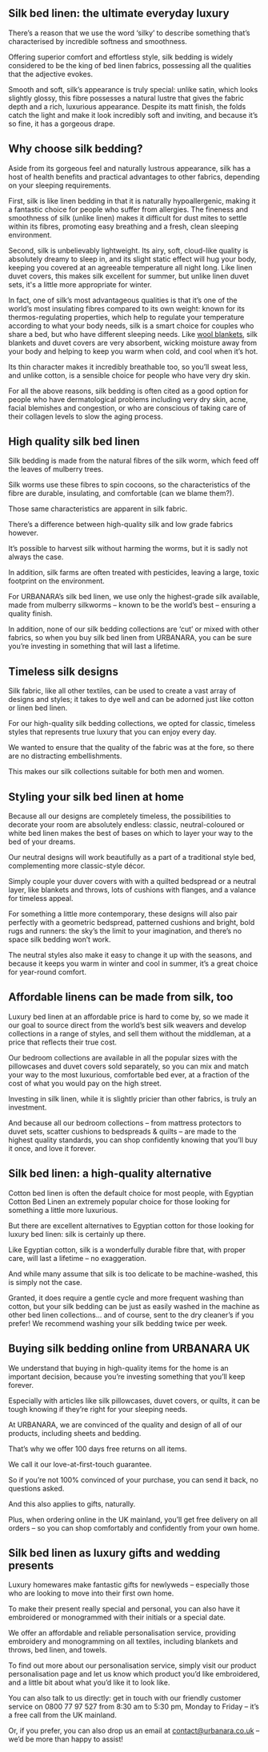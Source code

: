  

## Silk bed linen: the ultimate everyday luxury

There’s a reason that we use the word ‘silky’ to describe something that’s characterised by incredible softness and smoothness.

Offering superior comfort and effortless style, silk bedding is widely considered to be the king of bed linen fabrics, possessing all the qualities that the adjective evokes.

Smooth and soft, silk’s appearance is truly special: unlike satin, which looks slightly glossy, this fibre possesses a natural lustre that gives the fabric depth and a rich, luxurious appearance. Despite its matt finish, the folds catch the light and make it look incredibly soft and inviting, and because it’s so fine, it has a gorgeous drape.

## Why choose silk bedding?

Aside from its gorgeous feel and naturally lustrous appearance, silk has a host of health benefits and practical advantages to other fabrics, depending on your sleeping requirements.

First, silk is like linen bedding in that it is naturally hypoallergenic, making it a fantastic choice for people who suffer from allergies. The fineness and smoothness of silk (unlike linen) makes it difficult for dust mites to settle within its fibres, promoting easy breathing and a fresh, clean sleeping environment.

Second, silk is unbelievably lightweight. Its airy, soft, cloud-like quality is absolutely dreamy to sleep in, and its slight static effect will hug your body, keeping you covered at an agreeable temperature all night long. Like linen duvet covers, this makes silk excellent for summer, but unlike linen duvet sets, it's a little more appropriate for winter.

In fact, one of silk’s most advantageous qualities is that it’s one of the world’s most insulating fibres compared to its own weight: known for its thermos-regulating properties, which help to regulate your temperature according to what your body needs, silk is a smart choice for couples who share a bed, but who have different sleeping needs. Like [wool blankets](https://www.urbanara.co.uk/blankets-throws/wool-blankets), silk blankets and duvet covers are very absorbent, wicking moisture away from your body and helping to keep you warm when cold, and cool when it’s hot.

Its thin character makes it incredibly breathable too, so you’ll sweat less, and unlike cotton, is a sensible choice for people who have very dry skin.

For all the above reasons, silk bedding is often cited as a good option for people who have dermatological problems including very dry skin, acne, facial blemishes and congestion, or who are conscious of taking care of their collagen levels to slow the aging process.

## High quality silk bed linen

Silk bedding is made from the natural fibres of the silk worm, which feed off the leaves of mulberry trees.

Silk worms use these fibres to spin cocoons, so the characteristics of the fibre are durable, insulating, and comfortable (can we blame them?).

Those same characteristics are apparent in silk fabric.

There’s a difference between high-quality silk and low grade fabrics however.

It’s possible to harvest silk without harming the worms, but it is sadly not always the case.

In addition, silk farms are often treated with pesticides, leaving a large, toxic footprint on the environment.

For URBANARA’s silk bed linen, we use only the highest-grade silk available, made from mulberry silkworms – known to be the world’s best – ensuring a quality finish.

In addition, none of our silk bedding collections are ‘cut’ or mixed with other fabrics, so when you buy silk bed linen from URBANARA, you can be sure you’re investing in something that will last a lifetime.

## Timeless silk designs

Silk fabric, like all other textiles, can be used to create a vast array of designs and styles; it takes to dye well and can be adorned just like cotton or linen bed linen.

For our high-quality silk bedding collections, we opted for classic, timeless styles that represents true luxury that you can enjoy every day.

We wanted to ensure that the quality of the fabric was at the fore, so there are no distracting embellishments.

This makes our silk collections suitable for both men and women.

## Styling your silk bed linen at home

Because all our designs are completely timeless, the possibilities to decorate your room are absolutely endless: classic, neutral-coloured or white bed linen makes the best of bases on which to layer your way to the bed of your dreams.

Our neutral designs will work beautifully as a part of a traditional style bed, complementing more classic-style décor.

Simply couple your duver covers with with a quilted bedspread or a neutral layer, like blankets and throws, lots of cushions with flanges, and a valance for timeless appeal.

For something a little more contemporary, these designs will also pair perfectly with a geometric bedspread, patterned cushions and bright, bold rugs and runners: the sky’s the limit to your imagination, and there’s no space silk bedding won’t work.

The neutral styles also make it easy to change it up with the seasons, and because it keeps you warm in winter and cool in summer, it’s a great choice for year-round comfort.

## Affordable linens can be made from silk, too

Luxury bed linen at an affordable price is hard to come by, so we made it our goal to source direct from the world’s best silk weavers and develop collections in a range of styles, and sell them without the middleman, at a price that reflects their true cost.

Our bedroom collections are available in all the popular sizes with the pillowcases and duvet covers sold separately, so you can mix and match your way to the most luxurious, comfortable bed ever, at a fraction of the cost of what you would pay on the high street.

Investing in silk linen, while it is slightly pricier than other fabrics, is truly an investment.

And because all our bedroom collections – from mattress protectors to duvet sets, scatter cushions to bedspreads & quilts – are made to the highest quality standards, you can shop confidently knowing that you’ll buy it once, and love it forever.

## Silk bed linen: a high-quality alternative

Cotton bed linen is often the default choice for most people, with Egyptian Cotton Bed Linen an extremely popular choice for those looking for something a little more luxurious.

But there are excellent alternatives to Egyptian cotton for those looking for luxury bed linen: silk is certainly up there.

Like Egyptian cotton, silk is a wonderfully durable fibre that, with proper care, will last a lifetime – no exaggeration.

And while many assume that silk is too delicate to be machine-washed, this is simply not the case.

Granted, it does require a gentle cycle and more frequent washing than cotton, but your silk bedding can be just as easily washed in the machine as other bed linen collections… and of course, sent to the dry cleaner’s if you prefer! We recommend washing your silk bedding twice per week.

## Buying silk bedding online from URBANARA UK

We understand that buying in high-quality items for the home is an important decision, because you’re investing something that you’ll keep forever.

Especially with articles like silk pillowcases, duvet covers, or quilts, it can be tough knowing if they’re right for your sleeping needs.

At URBANARA, we are convinced of the quality and design of all of our products, including sheets and bedding.

That’s why we offer 100 days free returns on all items.

We call it our love-at-first-touch guarantee.

So if you’re not 100% convinced of your purchase, you can send it back, no questions asked.

And this also applies to gifts, naturally.

Plus, when ordering online in the UK mainland, you’ll get free delivery on all orders – so you can shop comfortably and confidently from your own home.

## Silk bed linen as luxury gifts and wedding presents

Luxury homewares make fantastic gifts for newlyweds – especially those who are looking to move into their first own home.

To make their present really special and personal, you can also have it embroidered or monogrammed with their initials or a special date.

We offer an affordable and reliable personalisation service, providing embroidery and monogramming on all textiles, including blankets and throws, bed linen, and towels.

To find out more about our personalisation service, simply visit our product personalisation page and let us know which product you’d like embroidered, and a little bit about what you’d like it to look like.

You can also talk to us directly: get in touch with our friendly customer service on 0800 77 97 527 from 8:30 am to 5:30 pm, Monday to Friday – it’s a free call from the UK mainland.

Or, if you prefer, you can also drop us an email at contact@urbanara.co.uk – we’d be more than happy to assist!
